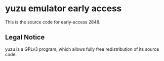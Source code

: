 yuzu emulator early access
=============

This is the source code for early-access 2848.

## Legal Notice

yuzu is a GPLv3 program, which allows fully free redistribution of its source code.